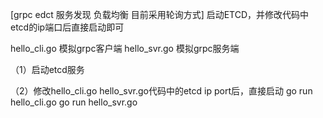 [grpc edct 服务发现 负载均衡 目前采用轮询方式] 
启动ETCD，并修改代码中etcd的ip端口后直接启动即可

hello_cli.go 模拟grpc客户端
hello_svr.go 模拟grpc服务端

（1）启动etcd服务

（2）修改hello_cli.go hello_svr.go代码中的etcd ip port后，直接启动
go run hello_cli.go
go run hello_svr.go


